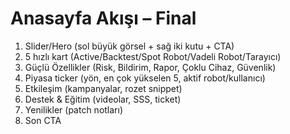 # Anasayfa Akışı – Final

1) Slider/Hero (sol büyük görsel + sağ iki kutu + CTA)
2) 5 hızlı kart (Active/Backtest/Spot Robot/Vadeli Robot/Tarayıcı)
3) Güçlü Özellikler (Risk, Bildirim, Rapor, Çoklu Cihaz, Güvenlik)
4) Piyasa ticker (yön, en çok yükselen 5, aktif robot/kullanıcı)
5) Etkileşim (kampanyalar, rozet snippet)
6) Destek & Eğitim (videolar, SSS, ticket)
7) Yenilikler (patch notları)
8) Son CTA
